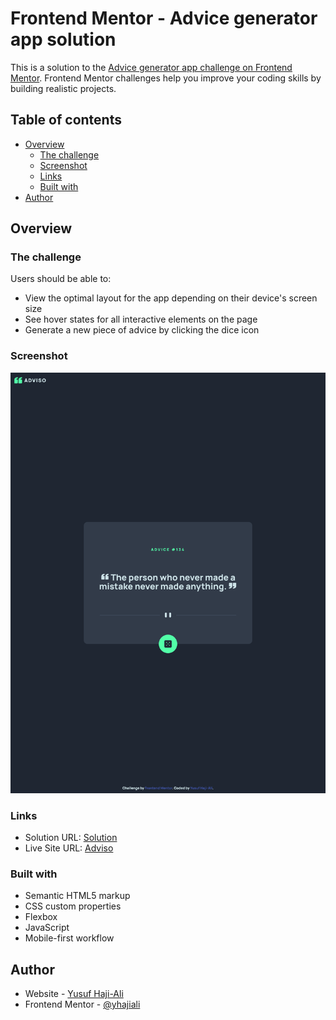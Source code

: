 # Frontend Mentor - Advice generator app solution

This is a solution to the [Advice generator app challenge on Frontend Mentor](https://www.frontendmentor.io/challenges/advice-generator-app-QdUG-13db). Frontend Mentor challenges help you improve your coding skills by building realistic projects.

## Table of contents

- [Overview](#overview)
  - [The challenge](#the-challenge)
  - [Screenshot](#screenshot)
  - [Links](#links)
  - [Built with](#built-with)
- [Author](#author)

## Overview

### The challenge

Users should be able to:

- View the optimal layout for the app depending on their device's screen size
- See hover states for all interactive elements on the page
- Generate a new piece of advice by clicking the dice icon

### Screenshot

![](./images/screenshot.png)

### Links

- Solution URL: [Solution](https://www.frontendmentor.io/solutions/advice-generator-app-VB0JTlWYyG)
- Live Site URL: [Adviso](https://yh-adviso.vercel.app)

### Built with

- Semantic HTML5 markup
- CSS custom properties
- Flexbox
- JavaScript
- Mobile-first workflow

## Author

- Website - [Yusuf Haji-Ali](https://www.yhajiali.vercel.app)
- Frontend Mentor - [@yhajiali](https://www.frontendmentor.io/profile/yhajiali)
